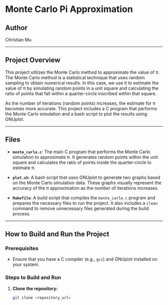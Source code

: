 # Monte Carlo Pi Approximation

## Author
Christian Mu

---

## Project Overview
This project utilizes the Monte Carlo method to approximate the value of π. The Monte Carlo method is a statistical technique that uses random sampling to obtain numerical results. In this case, we use it to estimate the value of π by simulating random points in a unit square and calculating the ratio of points that fall within a quarter-circle inscribed within that square.

As the number of iterations (random points) increases, the estimate for π becomes more accurate. This project includes a C program that performs the Monte Carlo simulation and a bash script to plot the results using GNUplot.

---

## Files

- **`monte_carlo.c`**: The main C program that performs the Monte Carlo simulation to approximate π. It generates random points within the unit square and calculates the ratio of points inside the quarter-circle to estimate π.

- **`plot.sh`**: A bash script that uses GNUplot to generate two graphs based on the Monte Carlo simulation data. These graphs visually represent the accuracy of the π approximation as the number of iterations increases.

- **`Makefile`**: A build script that compiles the `monte_carlo.c` program and prepares the necessary files to run the project. It also includes a `clean` command to remove unnecessary files generated during the build process.

---

## How to Build and Run the Project

### Prerequisites
- Ensure that you have a C compiler (e.g., `gcc`) and GNUplot installed on your system.

### Steps to Build and Run
1. **Clone the repository:**
   ```bash
   git clone <repository_url>